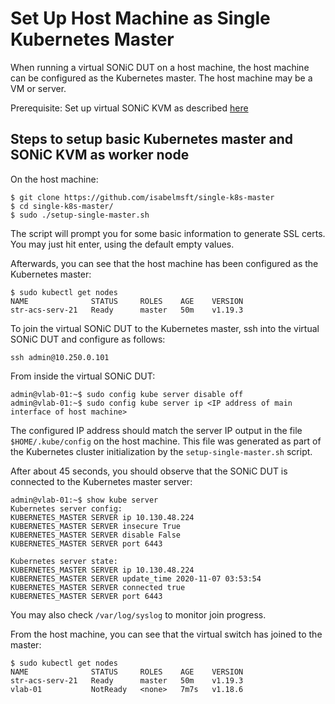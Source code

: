 # Set Up Host Machine as Single Kubernetes Master

When running a virtual SONiC DUT on a host machine, the host machine can be configured as the Kubernetes master. The host machine may be a VM or server. 

Prerequisite: Set up virtual SONiC KVM as described [here](https://github.com/Azure/sonic-mgmt/blob/master/ansible/doc/README.testbed.VsSetup.md)

## Steps to setup basic Kubernetes master and SONiC KVM as worker node

On the host machine: 
```
$ git clone https://github.com/isabelmsft/single-k8s-master
$ cd single-k8s-master/
$ sudo ./setup-single-master.sh
```
The script will prompt you for some basic information to generate SSL certs. You may just hit enter, using the default empty values. 

Afterwards, you can see that the host machine has been configured as the Kubernetes master:  
```
$ sudo kubectl get nodes
NAME              STATUS     ROLES    AGE    VERSION
str-acs-serv-21   Ready      master   50m    v1.19.3
```

To join the virtual SONiC DUT to the Kubernetes master, ssh into the virtual SONiC DUT and configure as follows:
```
ssh admin@10.250.0.101
```

From inside the virtual SONiC DUT: 
```
admin@vlab-01:~$ sudo config kube server disable off
admin@vlab-01:~$ sudo config kube server ip <IP address of main interface of host machine>
```
The configured IP address should match the server IP output in the file `$HOME/.kube/config` on the host machine. This file was generated as part of the Kubernetes cluster initialization by the `setup-single-master.sh` script. 

After about 45 seconds, you should observe that the SONiC DUT is connected to the Kubernetes master server: 
```
admin@vlab-01:~$ show kube server
Kubernetes server config:
KUBERNETES_MASTER SERVER ip 10.130.48.224
KUBERNETES_MASTER SERVER insecure True
KUBERNETES_MASTER SERVER disable False
KUBERNETES_MASTER SERVER port 6443

Kubernetes server state:
KUBERNETES_MASTER SERVER ip 10.130.48.224
KUBERNETES_MASTER SERVER update_time 2020-11-07 03:53:54
KUBERNETES_MASTER SERVER connected true
KUBERNETES_MASTER SERVER port 6443
```
You may also check `/var/log/syslog` to monitor join progress. 

From the host machine, you can see that the virtual switch has joined to the master: 
```
$ sudo kubectl get nodes
NAME              STATUS     ROLES    AGE    VERSION
str-acs-serv-21   Ready      master   50m    v1.19.3
vlab-01           NotReady   <none>   7m7s   v1.18.6
```

